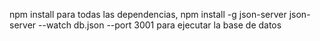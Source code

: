 npm install para todas las dependencias, npm install -g json-server 
json-server --watch db.json --port 3001 para ejecutar la base de datos 